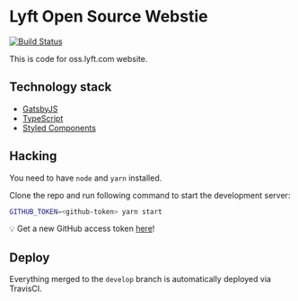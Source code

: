 # Lyft Open Source Webstie

[![Build Status](https://travis-ci.org/lyft/lyft.github.io.svg?branch=develop)](https://travis-ci.org/lyft/lyft.github.io)

This is code for oss.lyft.com website.

## Technology stack

* [GatsbyJS](https://www.gatsbyjs.org/)
* [TypeScript](http://www.typescriptlang.org/)
* [Styled Components](https://www.styled-components.com/)

## Hacking

You need to have `node` and `yarn` installed.

Clone the repo and run following command to start the development server:

```sh
GITHUB_TOKEN=<github-token> yarn start
```

:bulb: Get a new GitHub access token [here](https://github.com/settings/tokens)!

## Deploy

Everything merged to the `develop` branch is automatically deployed via TravisCI.
